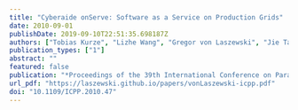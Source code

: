 ```yaml
---
title: "Cyberaide onServe: Software as a Service on Production Grids"
date: 2010-09-01
publishDate: 2019-09-10T22:51:35.698187Z
authors: ["Tobias Kurze", "Lizhe Wang", "Gregor von Laszewski", "Jie Tao", "Marcel Kunze"]
publication_types: ["1"]
abstract: ""
featured: false
publication: "*Proceedings of the 39th International Conference on Parallel Processing (ICPP'10)*"
url_pdf: "https://laszewski.github.io/papers/vonLaszewski-icpp.pdf"
doi: "10.1109/ICPP.2010.47"
---
```


